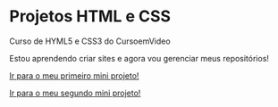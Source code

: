 # Projetos HTML e CSS
Curso de HYML5 e CSS3 do CursoemVideo

Estou aprendendo  criar sites e agora vou gerenciar meus repositórios!


<a href="https://joaolucasmendesdasilva.github.io/projeto-android/">Ir para o meu primeiro mini projeto!</a>

<a href="https://joaolucasmendesdasilva.github.io/projeto-cordel/">Ir para o meu segundo mini projeto!</a>

